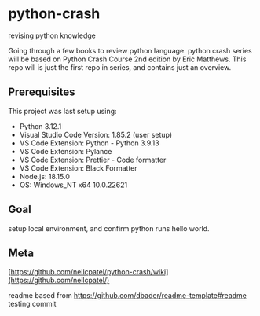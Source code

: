 # python-crash
revising python knowledge

Going through a few books to review python language.
python crash series will be based on Python Crash Course 2nd edition by Eric Matthews.
This repo will is just the first repo in series, and contains just an overview.

## Prerequisites

This project was last setup using:

* Python 3.12.1
* Visual Studio Code Version: 1.85.2 (user setup)
* VS Code Extension: Python - Python 3.9.13
* VS Code Extension: Pylance
* VS Code Extension: Prettier - Code formatter
* VS Code Extension: Black Formatter
* Node.js: 18.15.0
* OS: Windows_NT x64 10.0.22621

## Goal
setup local environment, and confirm python runs hello world.

## Meta

[https://github.com/neilcpatel/python-crash/wiki](https://github.com/neilcpatel/)


<!-- Markdown link & img dfn's -->
[wiki]: https://github.com/neilcpatel/python-crash/wiki

readme based from https://github.com/dbader/readme-template#readme
testing commit